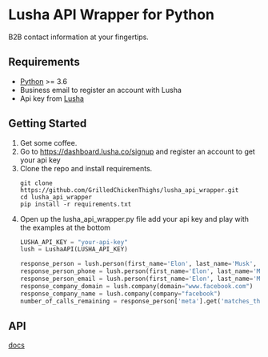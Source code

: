 # Lusha API Wrapper for Python

B2B contact information at your fingertips.

## Requirements
* [Python](https://www.python.org/) >= 3.6
* Business email to register an account with Lusha
* Api key from [Lusha](https://dashboard.lusha.co/signup)
 
## Getting Started

1) Get some coffee.
2) Go to https://dashboard.lusha.co/signup and register an account to get your api key
3) Clone the repo and install requirements.
    ```commandline
    git clone https://github.com/GrilledChickenThighs/lusha_api_wrapper.git
    cd lusha_api_wrapper
    pip install -r requirements.txt
    ```
4) Open up the lusha_api_wrapper.py file add your api key and play with the examples at the bottom
    ```python
    LUSHA_API_KEY = "your-api-key"
    lush = LushaAPI(LUSHA_API_KEY)
   
    response_person = lush.person(first_name='Elon', last_name='Musk', company='Tesla')
    response_person_phone = lush.person(first_name='Elon', last_name='Musk', company='Tesla', property='phoneNumbers')
    response_person_email = lush.person(first_name='Elon', last_name='Musk', company='Tesla', property='emailAddresses')
    response_company_domain = lush.company(domain="www.facebook.com")
    response_company_name = lush.company(company="facebook")
    number_of_calls_remaining = response_person['meta'].get('matches_this_month')   
    ```

## API

[docs](https://www.lusha.co/docs/)

